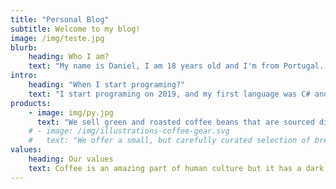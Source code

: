 ```yaml
---
title: "Personal Blog"
subtitle: Welcome to my blog!
image: /img/teste.jpg
blurb:
    heading: Who I am?
    text: "My name is Daniel, I am 18 years old and I'm from Portugal. I love programming and learn new languages. On my freetimes I like to play videogames and go to the beach."
intro:
    heading: "When I start programing?"
    text: "I start programing on 2019, and my first language was C# and it gave me a great desire to learn new languages ​​and deepen my knowledge."
products:
    - image: img/py.jpg
      text: "We sell green and roasted coffee beans that are sourced directly from independent farmers and farm cooperatives. We’re proud to offer a variety of coffee beans grown with great care for the environment and local communities. Check our post or contact us directly for current availability."
    # - image: /img/illustrations-coffee-gear.svg
    #   text: "We offer a small, but carefully curated selection of brewing gear and tools for every taste and experience level. No matter if you roast your own beans or just bought your first french press, you’ll find a gadget to fall in love with in our shop."
values:
    heading: Our values
    text: Coffee is an amazing part of human culture but it has a dark side too – one of colonialism and mindless abuse of natural resources and human lives. We want to turn this around and return the coffee trade to the drink’s exhilarating, empowering and unifying nature.
---
```


